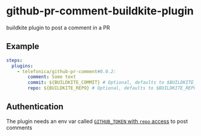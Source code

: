 # github-pr-comment-buildkite-plugin
buildkite plugin to post a comment in a PR

## Example

```yml
steps:
  plugins:
    - telefonica/github-pr-comment#0.0.2:
        comment: Some text
        commit: ${BUILDKITE_COMMIT} # Optional, defaults to $BUILDKITE_COMMIT
        repo: ${BUILDKITE_REPO} # Optional, defaults to $BUILDKITE_REPO (format git@github.com:user/repo.git)
```

## Authentication
The plugin needs an env var called [`GITHUB_TOKEN` with `repo` access](https://github.com/settings/tokens) to post comments
